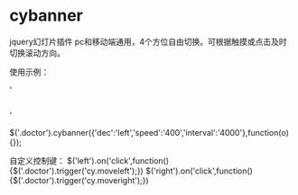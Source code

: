 # cybanner
jquery幻灯片插件
pc和移动端通用，4个方位自由切换。可根据触摸或点击及时切换滚动方向。

使用示例：

'<div class="doctor">
			<div class="doctor-item">
				<img src="images/d2.jpg" alt="" />
			</div>
			<div class="doctor-item">
				<img src="images/d1.jpg" alt="" />
			</div>
</div>'

$('.doctor').cybanner({'dec':'left','speed':'400','interval':'4000'},function(o){});

自定义控制键：
$('left').on('click',function(){$('.doctor').trigger('cy.moveleft');})
$('right').on('click',function(){$('.doctor').trigger('cy.moveright');})

